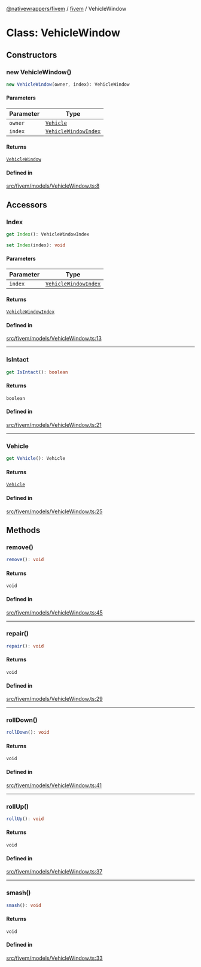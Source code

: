 [@nativewrappers/fivem](../../README.md) / [fivem](../README.md) / VehicleWindow

# Class: VehicleWindow

## Constructors

### new VehicleWindow()

```ts
new VehicleWindow(owner, index): VehicleWindow
```

#### Parameters

| Parameter | Type |
| ------ | ------ |
| `owner` | [`Vehicle`](Vehicle.md) |
| `index` | [`VehicleWindowIndex`](../enumerations/VehicleWindowIndex.md) |

#### Returns

[`VehicleWindow`](VehicleWindow.md)

#### Defined in

[src/fivem/models/VehicleWindow.ts:8](https://github.com/nativewrappers/fivem/blob/2d4fa96d0a81695a673fe4c595d3abfefbf554a5/src/fivem/models/VehicleWindow.ts#L8)

## Accessors

### Index

```ts
get Index(): VehicleWindowIndex
```

```ts
set Index(index): void
```

#### Parameters

| Parameter | Type |
| ------ | ------ |
| `index` | [`VehicleWindowIndex`](../enumerations/VehicleWindowIndex.md) |

#### Returns

[`VehicleWindowIndex`](../enumerations/VehicleWindowIndex.md)

#### Defined in

[src/fivem/models/VehicleWindow.ts:13](https://github.com/nativewrappers/fivem/blob/2d4fa96d0a81695a673fe4c595d3abfefbf554a5/src/fivem/models/VehicleWindow.ts#L13)

***

### IsIntact

```ts
get IsIntact(): boolean
```

#### Returns

`boolean`

#### Defined in

[src/fivem/models/VehicleWindow.ts:21](https://github.com/nativewrappers/fivem/blob/2d4fa96d0a81695a673fe4c595d3abfefbf554a5/src/fivem/models/VehicleWindow.ts#L21)

***

### Vehicle

```ts
get Vehicle(): Vehicle
```

#### Returns

[`Vehicle`](Vehicle.md)

#### Defined in

[src/fivem/models/VehicleWindow.ts:25](https://github.com/nativewrappers/fivem/blob/2d4fa96d0a81695a673fe4c595d3abfefbf554a5/src/fivem/models/VehicleWindow.ts#L25)

## Methods

### remove()

```ts
remove(): void
```

#### Returns

`void`

#### Defined in

[src/fivem/models/VehicleWindow.ts:45](https://github.com/nativewrappers/fivem/blob/2d4fa96d0a81695a673fe4c595d3abfefbf554a5/src/fivem/models/VehicleWindow.ts#L45)

***

### repair()

```ts
repair(): void
```

#### Returns

`void`

#### Defined in

[src/fivem/models/VehicleWindow.ts:29](https://github.com/nativewrappers/fivem/blob/2d4fa96d0a81695a673fe4c595d3abfefbf554a5/src/fivem/models/VehicleWindow.ts#L29)

***

### rollDown()

```ts
rollDown(): void
```

#### Returns

`void`

#### Defined in

[src/fivem/models/VehicleWindow.ts:41](https://github.com/nativewrappers/fivem/blob/2d4fa96d0a81695a673fe4c595d3abfefbf554a5/src/fivem/models/VehicleWindow.ts#L41)

***

### rollUp()

```ts
rollUp(): void
```

#### Returns

`void`

#### Defined in

[src/fivem/models/VehicleWindow.ts:37](https://github.com/nativewrappers/fivem/blob/2d4fa96d0a81695a673fe4c595d3abfefbf554a5/src/fivem/models/VehicleWindow.ts#L37)

***

### smash()

```ts
smash(): void
```

#### Returns

`void`

#### Defined in

[src/fivem/models/VehicleWindow.ts:33](https://github.com/nativewrappers/fivem/blob/2d4fa96d0a81695a673fe4c595d3abfefbf554a5/src/fivem/models/VehicleWindow.ts#L33)
